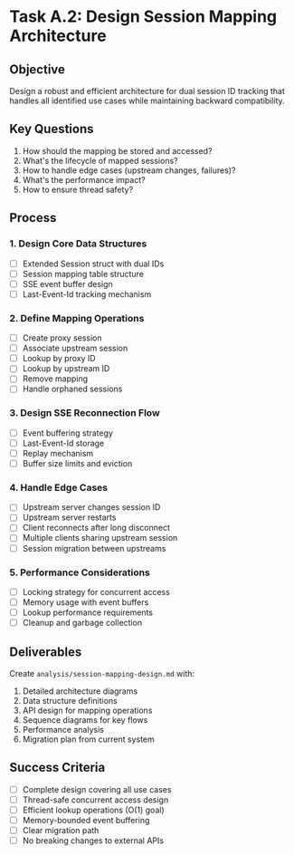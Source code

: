 # Task A.2: Design Session Mapping Architecture

## Objective
Design a robust and efficient architecture for dual session ID tracking that handles all identified use cases while maintaining backward compatibility.

## Key Questions
1. How should the mapping be stored and accessed?
2. What's the lifecycle of mapped sessions?
3. How to handle edge cases (upstream changes, failures)?
4. What's the performance impact?
5. How to ensure thread safety?

## Process

### 1. Design Core Data Structures
- [ ] Extended Session struct with dual IDs
- [ ] Session mapping table structure
- [ ] SSE event buffer design
- [ ] Last-Event-Id tracking mechanism

### 2. Define Mapping Operations
- [ ] Create proxy session
- [ ] Associate upstream session
- [ ] Lookup by proxy ID
- [ ] Lookup by upstream ID
- [ ] Remove mapping
- [ ] Handle orphaned sessions

### 3. Design SSE Reconnection Flow
- [ ] Event buffering strategy
- [ ] Last-Event-Id storage
- [ ] Replay mechanism
- [ ] Buffer size limits and eviction

### 4. Handle Edge Cases
- [ ] Upstream server changes session ID
- [ ] Upstream server restarts
- [ ] Client reconnects after long disconnect
- [ ] Multiple clients sharing upstream session
- [ ] Session migration between upstreams

### 5. Performance Considerations
- [ ] Locking strategy for concurrent access
- [ ] Memory usage with event buffers
- [ ] Lookup performance requirements
- [ ] Cleanup and garbage collection

## Deliverables
Create `analysis/session-mapping-design.md` with:
1. Detailed architecture diagrams
2. Data structure definitions
3. API design for mapping operations
4. Sequence diagrams for key flows
5. Performance analysis
6. Migration plan from current system

## Success Criteria
- [ ] Complete design covering all use cases
- [ ] Thread-safe concurrent access design
- [ ] Efficient lookup operations (O(1) goal)
- [ ] Memory-bounded event buffering
- [ ] Clear migration path
- [ ] No breaking changes to external APIs